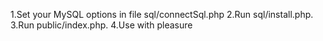 1.Set your MySQL options in file sql/connectSql.php
2.Run sql/install.php.
3.Run public/index.php.
4.Use with pleasure